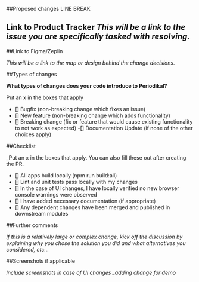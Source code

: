 ##Proposed changes LINE BREAK

## Link to Product Tracker *This will be a link to the issue you are specifically tasked with resolving.*

##Link to Figma/Zeplin

*This will be a link to the map or design behind the change decisions.*

##Types of changes

**What types of changes does your code introduce to Periodikal?**

Put an x in the boxes that apply

- [] Bugfix (non-breaking change which fixes an issue)
- [] New feature (non-breaking change which adds functionality)
- [] Breaking change (fix or feature that would cause existing functionality to not work as expected)
-[] Documentation Update (if none of the other choices apply)

##Checklist

_Put an x in the boxes that apply. You can also fill these out after creating the PR.

- [] All apps build locally (npm run build:all)
- [] Lint and unit tests pass locally with my changes
- [] In the case of UI changes, I have locally verified no new browser console warnings were observed
- [] I have added necessary documentation (if appropriate)
- [] Any dependent changes have been merged and published in downstream modules

##Further comments

*If this is a relatively large or complex change, kick off the discussion by explaining why you chose the solution you did and what alternatives you considered, etc...*

##Screenshots if applicable

*Include screenshots in case of UI changes _adding change for demo*